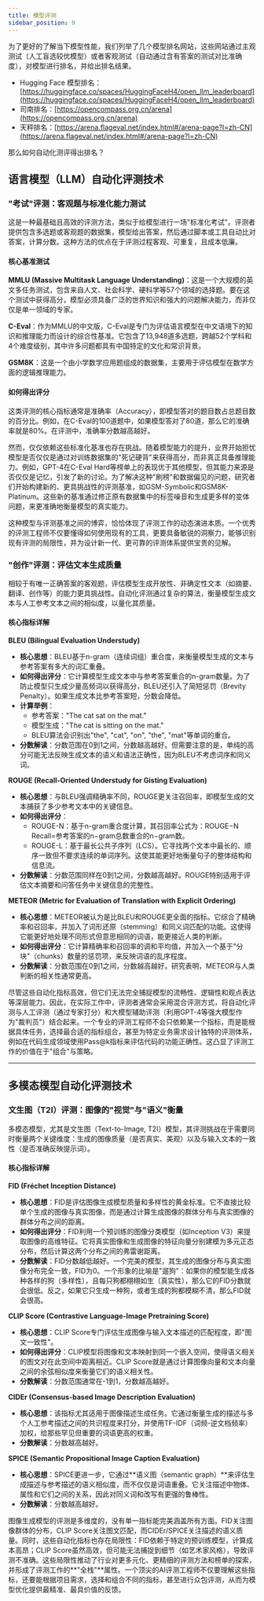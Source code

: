 ```yaml
---
title: 模型评测
sidebar_position: 9
---
```


为了更好的了解当下模型性能，我们列举了几个模型排名网站，这些网站通过主观测试（人工盲选较优模型）或者客观测试（自动通过含有答案的测试对比准确度），对模型进行排名，并给出排名结果。

- Hugging Face 模型排名：[https://huggingface.co/spaces/HuggingFaceH4/open_llm_leaderboard](https://huggingface.co/spaces/HuggingFaceH4/open_llm_leaderboard)
- 司南排名：[https://opencompass.org.cn/arena](https://opencompass.org.cn/arena)
- 天秤排名：[https://arena.flageval.net/index.html#/arena-page?l=zh-CN](https://arena.flageval.net/index.html#/arena-page?l=zh-CN)

那么如何自动化测评得出排名？

## 语言模型（LLM）自动化评测技术

### "考试"评测：客观题与标准化能力测试

这是一种最基础且高效的评测方法，类似于给模型进行一场"标准化考试"。评测者提供包含多选题或客观题的数据集，模型给出答案，然后通过脚本或工具自动比对答案，计算分数。这种方法的优点在于评测过程客观、可重复，且成本低廉。

#### 核心基准测试

**MMLU (Massive Multitask Language Understanding)**：这是一个大规模的英文多任务测试，包含来自人文、社会科学、硬科学等57个领域的选择题。要在这个测试中获得高分，模型必须具备广泛的世界知识和强大的问题解决能力，而非仅仅是单一领域的专家。

**C-Eval**：作为MMLU的中文版，C-Eval是专门为评估语言模型在中文语境下的知识和推理能力而设计的综合性基准。它包含了13,948道多选题，跨越52个学科和4个难度级别，其中许多问题都具有中国特定的文化和常识背景。

**GSM8K**：这是一个由小学数学应用题组成的数据集，主要用于评估模型在数学方面的逻辑推理能力。

#### 如何得出评分

这类评测的核心指标通常是准确率（Accuracy），即模型答对的题目数占总题目数的百分比。例如，在C-Eval的100道题中，如果模型答对了80道，那么它的准确率就是80%。在评测中，准确率分数越高越好。

然而，仅仅依赖这些标准化基准也存在挑战。随着模型能力的提升，业界开始担忧模型是否仅仅是通过对训练数据集的"死记硬背"来获得高分，而非真正具备推理能力。例如，GPT-4在C-Eval Hard等榜单上的表现优于其他模型，但其能力来源是否仅仅是记忆，引发了新的讨论。为了解决这种"刷榜"和数据偏见的问题，研究者们开始构建新的、更具挑战性的评测基准，如GSM-Symbolic和GSM8K-Platinum。这些新的基准通过修正原有数据集中的标签噪音和生成更多样的变体问题，来更准确地衡量模型的真实能力。

这种模型与评测基准之间的博弈，恰恰体现了评测工作的动态演进本质。一个优秀的评测工程师不仅要懂得如何使用现有的工具，更要具备敏锐的洞察力，能够识别现有评测的局限性，并为设计新一代、更可靠的评测体系提供宝贵的见解。

### "创作"评测：评估文本生成质量

相较于有唯一正确答案的客观题，评估模型生成开放性、非确定性文本（如摘要、翻译、创作等）的能力更具挑战性。自动化评测通过复杂的算法，衡量模型生成文本与人工参考文本之间的相似度，以量化其质量。

#### 核心指标详解

**BLEU (Bilingual Evaluation Understudy)**  
- **核心思想**：BLEU基于n-gram（连续词组）重合度，来衡量模型生成的文本与参考答案有多大的词汇重叠。
- **如何得出评分**：它计算模型生成文本中与参考答案重合的n-gram数量。为了防止模型只生成少量高频词以获得高分，BLEU还引入了简短惩罚（Brevity Penalty）。如果生成文本比参考答案短，分数会降低。
- **计算举例**：
  - 参考答案："The cat sat on the mat."
  - 模型生成："The cat is sitting on the mat."
  - BLEU算法会识别出"the", "cat", "on", "the", "mat"等单词的重合。
- **分数解读**：分数范围在0到1之间，分数越高越好。但需要注意的是，单纯的高分可能无法反映生成文本的语义和语法正确性，因为BLEU不考虑词序和同义词。

**ROUGE (Recall-Oriented Understudy for Gisting Evaluation)**  
- **核心思想**：与BLEU强调精确率不同，ROUGE更关注召回率，即模型生成的文本捕获了多少参考文本中的关键信息。
- **如何得出评分**：
  - ROUGE-N：基于n-gram重合度计算，其召回率公式为：ROUGE−N Recall=参考答案的n−gram总数重合的n−gram数​。
  - ROUGE-L：基于最长公共子序列（LCS）。它寻找两个文本中最长的、顺序一致但不要求连续的单词序列。这使其能更好地衡量句子的整体结构和信息流。
- **分数解读**：分数范围同样在0到1之间，分数越高越好。ROUGE特别适用于评估文本摘要和问答任务中关键信息的完整性。

**METEOR (Metric for Evaluation of Translation with Explicit Ordering)**  
- **核心思想**：METEOR被认为是比BLEU和ROUGE更全面的指标。它综合了精确率和召回率，并加入了词形还原（stemming）和同义词匹配的功能。这使得它能更好地处理不同形式但意思相同的词语，能更接近人类的判断。
- **如何得出评分**：它计算精确率和召回率的调和平均值，并加入一个基于"分块"（chunks）数量的惩罚项，来反映词语的乱序程度。
- **分数解读**：分数范围在0到1之间，分数越高越好。研究表明，METEOR与人类判断的相关性通常更高。

尽管这些自动化指标高效，但它们无法完全捕捉模型的流畅性、逻辑性和观点表达等深层能力。因此，在实际工作中，评测者通常会采用混合评测方式，将自动化评测与人工评测（通过专家打分）和大模型辅助评测（利用GPT-4等强大模型作为"裁判员"）结合起来。一个专业的评测工程师不会只依赖某一个指标，而是能根据具体任务，选择最合适的指标组合，甚至为特定业务需求设计独特的评测体系，例如在代码生成领域使用Pass@k指标来评估代码的功能正确性。这凸显了评测工作的价值在于"组合"与策略。

---

## 多模态模型自动化评测技术

### 文生图（T2I）评测：图像的"视觉"与"语义"衡量

多模态模型，尤其是文生图（Text-to-Image, T2I）模型，其评测挑战在于需要同时衡量两个关键维度：生成的图像质量（是否真实、美观）以及与输入文本的一致性（是否准确反映提示词）。

#### 核心指标详解

**FID (Fréchet Inception Distance)**  
- **核心思想**：FID是评估图像生成模型质量和多样性的黄金标准。它不直接比较单个生成的图像与真实图像，而是通过计算生成图像的群体分布与真实图像的群体分布之间的距离。
- **如何得出评分**：FID利用一个预训练的图像分类模型（如Inception V3）来提取图像的高维特征。它将真实图像和生成图像的特征向量分别建模为多元正态分布，然后计算这两个分布之间的弗雷谢距离。
- **分数解读**：FID分数越低越好。一个完美的模型，其生成的图像分布与真实图像分布完全一致，FID为0。一个形象的比喻是"遛狗"：如果你的模型能生成各种各样的狗（多样性），且每只狗都栩栩如生（真实性），那么它的FID分数就会很低。反之，如果它只生成一种狗，或者生成的狗都模糊不清，那么FID就会很高。

**CLIP Score (Contrastive Language-Image Pretraining Score)**  
- **核心思想**：CLIP Score专门评估生成图像与输入文本描述的匹配程度，即"图文一致性"。
- **如何得出评分**：CLIP模型将图像和文本映射到同一个嵌入空间，使得语义相关的图文对在此空间中距离相近。CLIP Score就是通过计算图像向量和文本向量之间的余弦相似度来衡量它们的语义相关性。
- **分数解读**：分数范围通常在-1到1，分数越高越好。

**CIDEr (Consensus-based Image Description Evaluation)**  
- **核心思想**：该指标尤其适用于图像描述生成任务。它通过衡量生成的描述与多个人工参考描述之间的共识程度来打分，并使用TF-IDF（词频-逆文档频率）加权，给那些罕见但重要的词语更高的权重。
- **分数解读**：分数越高越好。

**SPICE (Semantic Propositional Image Caption Evaluation)**  
- **核心思想**：SPICE更进一步，它通过**语义图（semantic graph）**来评估生成描述与参考描述的语义相似度，而不仅仅是词语重叠。它关注描述中物体、属性和它们之间的关系，因此对同义词和改写有更强的鲁棒性。
- **分数解读**：分数越高越好。

图像生成模型的评测是多维度的，没有单一指标能完美涵盖所有方面。FID关注图像群体的分布，CLIP Score关注图文匹配，而CIDEr/SPICE关注描述的语义质量。同时，这些自动化指标也存在局限性：FID依赖于特定的预训练模型，计算成本高昂；CLIP Score虽然高效，但可能无法捕捉到细节（如艺术家风格），导致评测不准确。这些局限性推动了行业对更多元化、更精细的评测方法和榜单的探索，并形成了评测工作的**"全栈"**属性。一个顶尖的AI评测工程师不仅要理解这些指标，还要能根据项目需求，选择和组合不同的指标，甚至进行众包评测，从而为模型优化提供最精准、最具价值的反馈。
